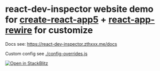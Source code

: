 # react-dev-inspector website demo for [create-react-app5](https://create-react-app.dev/docs/getting-started) + [react-app-rewire](https://github.com/timarney/react-app-rewired) for customize

Docs see: https://react-dev-inspector.zthxxx.me/docs

Custom config see [./config-overrides.js](https://github.com/zthxxx/react-dev-inspector/tree/master/examples/cra5-with-rewired/config-overrides.js)

[
  ![Open in StackBlitz](https://developer.stackblitz.com/img/open_in_stackblitz.svg)
](https://stackblitz.com/github/zthxxx/react-dev-inspector/tree/dev/examples/cra5-with-rewired)

